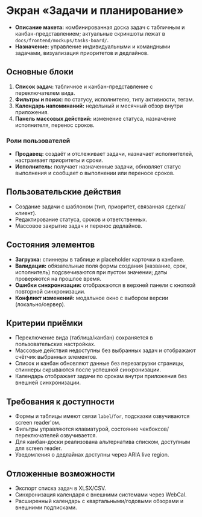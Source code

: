 # Экран «Задачи и планирование»

- **Описание макета:** комбинированная доска задач с табличным и канбан-представлением; актуальные скриншоты лежат в `docs/frontend/mockups/tasks-board/`.
- **Назначение:** управление индивидуальными и командными задачами, визуализация приоритетов и дедлайнов.

## Основные блоки
1. **Список задач:** табличное и канбан-представление с переключателем вида.
2. **Фильтры и поиск:** по статусу, исполнителю, типу активности, тегам.
3. **Календарь напоминаний:** недельный и месячный обзор внутри приложения.
4. **Панель массовых действий:** изменение статуса, назначение исполнителя, перенос сроков.

### Роли пользователей
- **Продавец:** создаёт и отслеживает задачи, назначает исполнителей, настраивает приоритеты и сроки.
- **Исполнитель:** получает назначенные задачи, обновляет статус выполнения и сообщает о выполнении или переносе сроков.

## Пользовательские действия
- Создание задачи с шаблоном (тип, приоритет, связанная сделка/клиент).
- Редактирование статуса, сроков и ответственных.
- Массовое закрытие задач и перенос дедлайнов.

## Состояния элементов
- **Загрузка:** спиннеры в таблице и placeholder карточки в канбане.
- **Валидация:** обязательные поля формы создания (название, срок, исполнитель) подсвечиваются при пустом значении; даты проверяются на прошлое время.
- **Ошибки синхронизации:** отображаются в верхней панели с кнопкой повторной синхронизации.
- **Конфликт изменений:** модальное окно с выбором версии (локально/сервер).

## Критерии приёмки
- Переключение вида (таблица/канбан) сохраняется в пользовательских настройках.
- Массовые действия недоступны без выбранных задач и отображают счётчик выбранных элементов.
- Список и канбан обновляют данные без перезагрузки страницы, спиннеры скрываются после успешной синхронизации.
- Календарь отображает задачи по срокам внутри приложения без внешней синхронизации.

## Требования к доступности
- Формы и таблицы имеют связи `label`/`for`, подсказки озвучиваются screen reader'ом.
- Фильтры управляются клавиатурой, состояние чекбоксов/переключателей озвучивается.
- Для канбан-доски реализована альтернатива списком, доступным для screen reader.
- Уведомления о дедлайнах доступны через ARIA live region.

## Отложенные возможности
- Экспорт списка задач в XLSX/CSV.
- Синхронизация календаря с внешними системами через WebCal.
- Расширенный календарь с квартальными/годовыми обзорами и внешними подписками.
